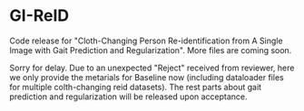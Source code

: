 # GI-ReID
Code release for "Cloth-Changing Person Re-identification from A Single Image with Gait Prediction and Regularization". More files are coming soon.


Sorry for delay. Due to an unexpected "Reject" received from reviewer, here we only provide the metarials for Baseline now (including dataloader files for multiple colth-changing reid datasets). The rest parts about gait prediction and regularization will be released upon acceptance.
